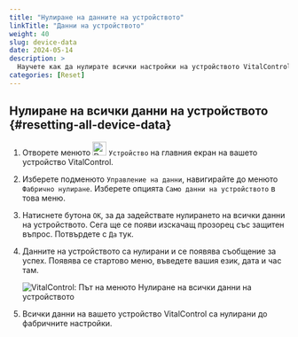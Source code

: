 ```yaml
---
title: "Нулиране на данните на устройството"
linkTitle: "Данни на устройството"
weight: 40
slug: device-data
date: 2024-05-14
description: >
  Научете как да нулирате всички настройки на устройството VitalControl.
categories: [Reset]
---
```

## Нулиране на всички данни на устройството {#resetting-all-device-data}

1. Отворете менюто <img src="/icons/device.svg" width="25" align="bottom" alt="Device" /> `Устройство` на главния екран на вашето устройство VitalControl.

1. Изберете подменюто `Управление на данни`, навигирайте до менюто `Фабрично нулиране`. Изберете опцията `Само данни на устройството` в това меню.

1. Натиснете бутона `OK`, за да задействате нулирането на всички данни на устройството. Сега ще се появи изскачащ прозорец със защитен въпрос. Потвърдете с `Да` тук.

1. Данните на устройството са нулирани и се появява съобщение за успех. Появява се стартово меню, въведете вашия език, дата и час там.

   ![VitalControl: Път на менюто Нулиране на всички данни на устройството](../images/resetdevicedata.png "Нулиране на данните на устройството")

1. Всички данни на вашето устройство VitalControl са нулирани до фабричните настройки.
